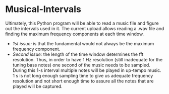 # Musical-Intervals
Ultimately, this Python program will be able to read a music file and figure out the intervals used in it.
The current upload allows reading a .wav file and finding the maximum frequency components at each time window.
- *1st issue:* is that the fundamental would not always be the maximum frequency component.
- *Second issue:* the length of the time window determines the fft resolution. Thus, in order to have 1 Hz resolution (still inadequate for the tuning bass notes) one second of the music needs to be sampled. During this 1-s interval multiple notes will be played in up-tempo music. 1 s is not long enough sampling time to give us adequate frequency resolution and not short enough time to assure all the notes that are played will be captured.
